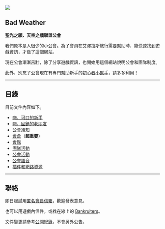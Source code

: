 ![](https://badbadweather.github.com/badweather.png)

## Bad Weather

**聖光之願、天空之牆聯盟公會**

我們原本是人很少的小公會。為了會員在艾澤拉斯旅行需要幫助時，能快速找到遊戲資訊，才做了這個網站。

現在公會漸漸茁壯，除了分享遊戲資訊，也開始用這個網站說明公會和團隊制度。

此外，別忘了公會現在有專門幫助新手的[初心者小幫手](https://badbadweather.github.io/ranks.html)，請多多利用！

---

## 目錄

目前文件內容如下。

- [嗨，可口的新手](https://badbadweather.github.io/newbies.html)
- [嗨，回鍋的老朋友](https://badbadweather.github.io/oldfriends.html)
- [公會須知](https://badbadweather.github.io/guidelines.html)
- [會倉](https://badbadweather.github.io/bank.html)（**超重要**）
- [會階](https://badbadweather.github.io/ranks.html)
- [團隊活動](https://badbadweather.github.io/raid.html)
- [公會活動](https://badbadweather.github.io/activities.html)
- [公會語音](https://badbadweather.github.io/voicechat.html)
- [插件和網路資源](https://badbadweather.github.io/useful.html)

--- 

## 聯絡

即日起試用[匿名會長信箱](https://goo.gl/forms/rwLyIDT9gVDazd5q1)，歡迎發表意見。

也可以用遊戲內信件，或找在線上的 [Bankruiters](https://badbadweather.github.io/ranks.html)。

文件變更請參考[公開紀錄](https://github.com/badbadweather/badbadweather.github.io/commits/master/index.md)，不會另外公告。
